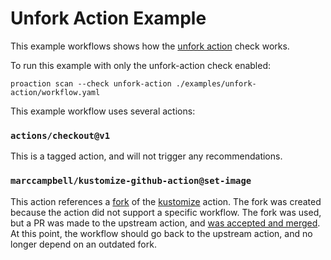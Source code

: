 # Unfork Action Example

This example workflows shows how the [unfork action](https://docs.proaction.io) check works.

To run this example with only the unfork-action check enabled:

```
proaction scan --check unfork-action ./examples/unfork-action/workflow.yaml
```

This example workflow uses several actions:

### `actions/checkout@v1`

This is a tagged action, and will not trigger any recommendations.

### `marccampbell/kustomize-github-action@set-image`

This action references a [fork](https://github.com/marccampbell/kustomize-github-action) of the [kustomize](https://github.com/karancode/kustomize-github-action) action. The fork was created because the action did not support a specific workflow. The fork was used, but a PR was made to the upstream action, and [was accepted and merged](https://github.com/karancode/kustomize-github-action/pull/10). At this point, the workflow should go back to the upstream action, and no longer depend on an outdated fork.

